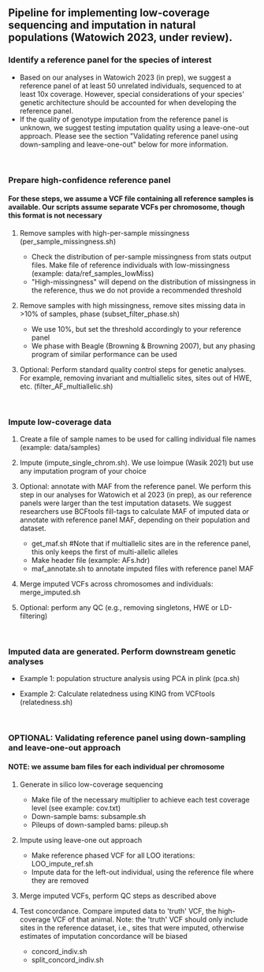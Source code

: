 ## Pipeline for implementing low-coverage sequencing and imputation in natural populations (Watowich 2023, under review). 


### Identify a reference panel for the species of interest
* Based on our analyses in Watowich 2023 (in prep), we suggest a reference panel of at least 50 unrelated individuals, sequenced to at least 10x coverage. However, special considerations of your species' genetic architecture should be accounted for when developing the reference panel.
* If the quality of genotype imputation from the reference panel is unknown, we suggest testing imputation quality using a leave-one-out approach. Please see the section "Validating reference panel using down-sampling and leave-one-out" below for more information. 
</br>

### Prepare high-confidence reference panel
#### For these steps, we assume a VCF file containing all reference samples is available. Our scripts assume separate VCFs per chromosome, though this format is not necessary

1. Remove samples with high-per-sample missingness (per_sample_missingness.sh)
   * Check the distribution of per-sample missingness from stats output files. Make file of reference individuals with low-missingness (example: data/ref_samples_lowMiss)
   * "High-missingness" will depend on the distribution of missingness in the reference, thus we do not provide a recommended threshold

2. Remove samples with high missingness, remove sites missing data in >10% of samples, phase (subset_filter_phase.sh)
   * We use 10%, but set the threshold accordingly to your reference panel
   * We phase with Beagle (Browning & Browning 2007), but any phasing program of similar performance can be used

3. Optional: Perform standard quality control steps for genetic analyses. For example, removing invariant and multiallelic sites, sites out of HWE, etc. (filter_AF_multiallelic.sh)
</br>

### Impute low-coverage data
1. Create a file of sample names to be used for calling individual file names (example: data/samples)

2. Impute (impute_single_chrom.sh). We use loimpue (Wasik 2021) but use any imputation program of your choice

3. Optional: annotate with MAF from the reference panel. We perform this step in our analyses for Watowich et al 2023 (in prep), as our reference panels were larger than the test imputation datasets. We suggest researchers use BCFtools fill-tags to calculate MAF of imputed data or annotate with reference panel MAF, depending on their population and dataset.
   * get_maf.sh #Note that if multiallelic sites are in the reference panel, this only keeps the first of multi-allelic alleles
   * Make header file (example: AFs.hdr)
   * maf_annotate.sh to annotate imputed files with reference panel MAF

4. Merge imputed VCFs across chromosomes and individuals: merge_imputed.sh

5. Optional: perform any QC (e.g., removing singletons, HWE or LD-filtering)
</br>

### Imputed data are generated. Perform downstream genetic analyses
* Example 1: population structure analysis using PCA in plink (pca.sh)

* Example 2: Calculate relatedness using KING from VCFtools (relatedness.sh)
</br>

### OPTIONAL: Validating reference panel using down-sampling and leave-one-out approach
#### NOTE: we assume bam files for each individual per chromosome

1. Generate in silico low-coverage sequencing
   * Make file of the necessary multiplier to achieve each test coverage level (see example: cov.txt)
   * Down-sample bams: subsample.sh
   * Pileups of down-sampled bams: pileup.sh

2. Impute using leave-one out approach
   * Make reference phased VCF for all LOO iterations: LOO_impute_ref.sh
   * Impute data for the left-out individual, using the reference file where they are removed

3. Merge imputed VCFs, perform QC steps as described above

4. Test concordance. Compare imputed data to 'truth' VCF, the high-coverage VCF of that animal. Note: the 'truth' VCF should only include sites in the reference dataset, i.e., sites that were imputed, otherwise estimates of imputation concordance will be biased
   * concord_indiv.sh
   * split_concord_indiv.sh
